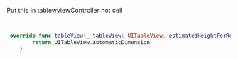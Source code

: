Put this in tablewviewController not cell

```swift


 override func tableView(_ tableView: UITableView, estimatedHeightForRowAt indexPath: IndexPath) -> CGFloat {
        return UITableView.automaticDimension
    }
```